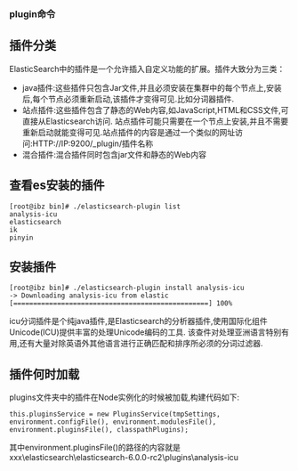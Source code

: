 ### plugin命令
 
## 插件分类
ElasticSearch中的插件是一个允许插入自定义功能的扩展。插件大致分为三类：

* java插件:这些插件只包含Jar文件,并且必须安装在集群中的每个节点上,安装后,每个节点必须重新启动,该插件才变得可见.比如分词器插件.
* 站点插件:这些插件包含了静态的Web内容,如JavaScript,HTML和CSS文件,可直接从Elasticsearch访问.
  站点插件可能只需要在一个节点上安装,并且不需要重新启动就能变得可见.站点插件的内容是通过一个类似的网址访问:HTTP://IP:9200/_plugin/插件名称
* 混合插件:混合插件同时包含jar文件和静态的Web内容

 
## 查看es安装的插件
```
[root@ibz bin]# ./elasticsearch-plugin list
analysis-icu
elasticsearch
ik
pinyin
```

## 安装插件
```
[root@ibz bin]# ./elasticsearch-plugin install analysis-icu
-> Downloading analysis-icu from elastic
[=================================================] 100%   
```

icu分词插件是个纯java插件,是Elasticsearch的分析器插件,使用国际化组件Unicode(ICU)提供丰富的处理Unicode编码的工具.
该查件对处理亚洲语言特别有用,还有大量对除英语外其他语言进行正确匹配和排序所必须的分词过滤器.

## 插件何时加载
plugins文件夹中的插件在Node实例化的时候被加载,构建代码如下:
```
this.pluginsService = new PluginsService(tmpSettings, environment.configFile(), environment.modulesFile(), environment.pluginsFile(), classpathPlugins);
```
其中environment.pluginsFile()的路径的内容就是xxx\elasticsearch\elasticsearch-6.0.0-rc2\plugins\analysis-icu